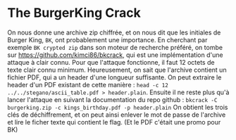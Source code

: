 # The BurgerKing Crack

On nous donne une archive zip chiffrée, et on nous dit que les initiales de Burger King, `BK`, ont probablement une importance. En cherchant par exemple `BK crypted zip` dans son moteur de recherche préféré, on tombe sur https://github.com/kimci86/bkcrack, qui est une implémentation d'une attaque à clair connu.
Pour que l'attaque fonctionne, il faut 12 octets de texte clair connu minimum. Heureusement, on sait que l'archive contient un fichier PDF, qui a un header d'une longueur suffisante.
On peut extraire le header d'un PDF existant de cette manière : `head -c 12 ../../stegano/ascii_table.pdf > header.plain`.
Ensuite il ne reste plus qu'à lancer l'attaque en suivant la documentation du repo github : 
`bkcrack -C burgerking.zip -c kings_birthday.pdf -p header.plain`
On obtient les trois clés de déchiffrement, et on peut ainsi enlever le mot de passe de l'archive et lire le ficher texte qui contient le flag. (Et le PDF c'était une promo pour BK)

